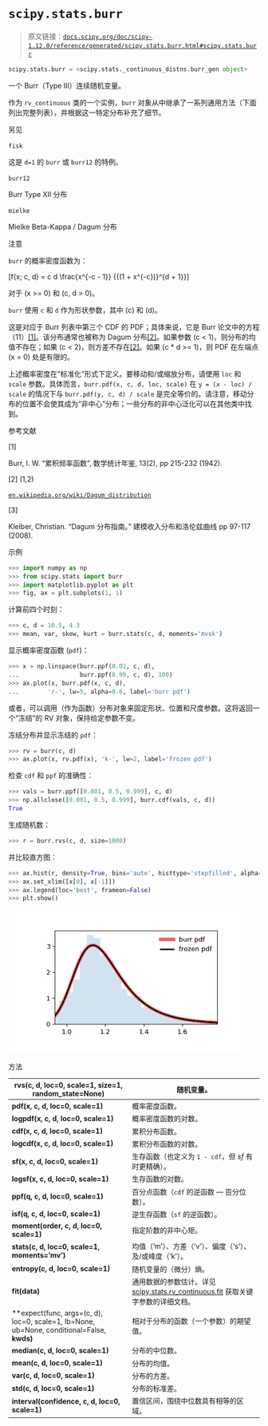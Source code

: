 # `scipy.stats.burr`

> 原文链接：[`docs.scipy.org/doc/scipy-1.12.0/reference/generated/scipy.stats.burr.html#scipy.stats.burr`](https://docs.scipy.org/doc/scipy-1.12.0/reference/generated/scipy.stats.burr.html#scipy.stats.burr)

```py
scipy.stats.burr = <scipy.stats._continuous_distns.burr_gen object>
```

一个 Burr（Type III）连续随机变量。

作为 `rv_continuous` 类的一个实例，`burr` 对象从中继承了一系列通用方法（下面列出完整列表），并根据这一特定分布补充了细节。

另见

`fisk`

这是 `d=1` 的 `burr` 或 `burr12` 的特例。

`burr12`

Burr Type XII 分布

`mielke`

Mielke Beta-Kappa / Dagum 分布

注意

`burr` 的概率密度函数为：

\[f(x; c, d) = c d \frac{x^{-c - 1}} {{(1 + x^{-c})}^{d + 1}}\]

对于 \(x >= 0\) 和 \(c, d > 0\)。

`burr` 使用 `c` 和 `d` 作为形状参数，其中 \(c\) 和 \(d\)。

这是对应于 Burr 列表中第三个 CDF 的 PDF；具体来说，它是 Burr 论文中的方程（11）[[1]](#rc91cfc789af8-1)。该分布通常也被称为 Dagum 分布[[2]](#rc91cfc789af8-2)。如果参数 \(c < 1\)，则分布的均值不存在；如果 \(c < 2\)，则方差不存在[[2]](#rc91cfc789af8-2)。如果 \(c * d >= 1\)，则 PDF 在左端点 \(x = 0\) 处是有限的。

上述概率密度在“标准化”形式下定义。要移动和/或缩放分布，请使用 `loc` 和 `scale` 参数。具体而言，`burr.pdf(x, c, d, loc, scale)` 在 `y = (x - loc) / scale` 的情况下与 `burr.pdf(y, c, d) / scale` 是完全等价的。请注意，移动分布的位置不会使其成为“非中心”分布；一些分布的非中心泛化可以在其他类中找到。

参考文献

[1]

Burr, I. W. “累积频率函数”, 数学统计年鉴, 13(2), pp 215-232 (1942).

[2] (1,2)

[`en.wikipedia.org/wiki/Dagum_distribution`](https://en.wikipedia.org/wiki/Dagum_distribution)

[3]

Kleiber, Christian. “Dagum 分布指南。” 建模收入分布和洛伦兹曲线 pp 97-117 (2008).

示例

```py
>>> import numpy as np
>>> from scipy.stats import burr
>>> import matplotlib.pyplot as plt
>>> fig, ax = plt.subplots(1, 1) 
```

计算前四个时刻：

```py
>>> c, d = 10.5, 4.3
>>> mean, var, skew, kurt = burr.stats(c, d, moments='mvsk') 
```

显示概率密度函数 (`pdf`)：

```py
>>> x = np.linspace(burr.ppf(0.01, c, d),
...                 burr.ppf(0.99, c, d), 100)
>>> ax.plot(x, burr.pdf(x, c, d),
...        'r-', lw=5, alpha=0.6, label='burr pdf') 
```

或者，可以调用（作为函数）分布对象来固定形状、位置和尺度参数。这将返回一个“冻结”的 RV 对象，保持给定参数不变。

冻结分布并显示冻结的 `pdf`：

```py
>>> rv = burr(c, d)
>>> ax.plot(x, rv.pdf(x), 'k-', lw=2, label='frozen pdf') 
```

检查 `cdf` 和 `ppf` 的准确性：

```py
>>> vals = burr.ppf([0.001, 0.5, 0.999], c, d)
>>> np.allclose([0.001, 0.5, 0.999], burr.cdf(vals, c, d))
True 
```

生成随机数：

```py
>>> r = burr.rvs(c, d, size=1000) 
```

并比较直方图：

```py
>>> ax.hist(r, density=True, bins='auto', histtype='stepfilled', alpha=0.2)
>>> ax.set_xlim([x[0], x[-1]])
>>> ax.legend(loc='best', frameon=False)
>>> plt.show() 
```

![../../_images/scipy-stats-burr-1.png](img/ef0a1c75c9b079d18da635b88f633d88.png)

方法

| **rvs(c, d, loc=0, scale=1, size=1, random_state=None)** | 随机变量。 |
| --- | --- |
| **pdf(x, c, d, loc=0, scale=1)** | 概率密度函数。 |
| **logpdf(x, c, d, loc=0, scale=1)** | 概率密度函数的对数。 |
| **cdf(x, c, d, loc=0, scale=1)** | 累积分布函数。 |
| **logcdf(x, c, d, loc=0, scale=1)** | 累积分布函数的对数。 |
| **sf(x, c, d, loc=0, scale=1)** | 生存函数（也定义为 `1 - cdf`，但 *sf* 有时更精确）。 |
| **logsf(x, c, d, loc=0, scale=1)** | 生存函数的对数。 |
| **ppf(q, c, d, loc=0, scale=1)** | 百分点函数（`cdf` 的逆函数 — 百分位数）。 |
| **isf(q, c, d, loc=0, scale=1)** | 逆生存函数（`sf` 的逆函数）。 |
| **moment(order, c, d, loc=0, scale=1)** | 指定阶数的非中心矩。 |
| **stats(c, d, loc=0, scale=1, moments=’mv’)** | 均值（‘m’）、方差（‘v’）、偏度（‘s’）、及/或峰度（‘k’）。 |
| **entropy(c, d, loc=0, scale=1)** | 随机变量的（微分）熵。 |
| **fit(data)** | 通用数据的参数估计。详见 [scipy.stats.rv_continuous.fit](https://docs.scipy.org/doc/scipy/reference/generated/scipy.stats.rv_continuous.fit.html#scipy.stats.rv_continuous.fit) 获取关键字参数的详细文档。 |
| **expect(func, args=(c, d), loc=0, scale=1, lb=None, ub=None, conditional=False, **kwds)** | 相对于分布的函数（一个参数）的期望值。 |
| **median(c, d, loc=0, scale=1)** | 分布的中位数。 |
| **mean(c, d, loc=0, scale=1)** | 分布的均值。 |
| **var(c, d, loc=0, scale=1)** | 分布的方差。 |
| **std(c, d, loc=0, scale=1)** | 分布的标准差。 |
| **interval(confidence, c, d, loc=0, scale=1)** | 置信区间，围绕中位数具有相等的区域。 |
